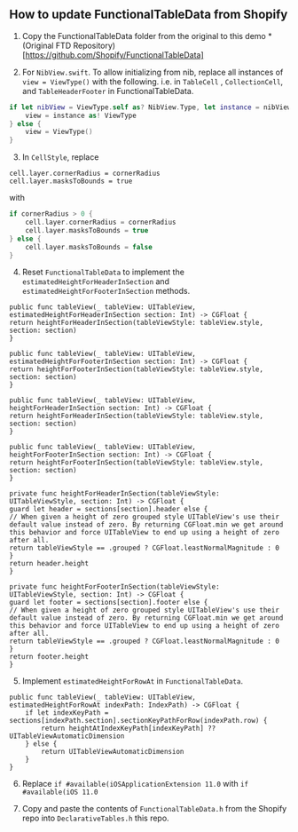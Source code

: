 ## How to update FunctionalTableData from Shopify


1. Copy the FunctionalTableData folder from the original to this demo
    *(Original FTD Repository)[https://github.com/Shopify/FunctionalTableData]

2. For `NibView.swift`. To allow initializing from nib, replace all instances of `view = ViewType()` with the following. i.e. in `TableCell` ,  `CollectionCell`, and `TableHeaderFooter` in FunctionalTableData.
```swift
if let nibView = ViewType.self as? NibView.Type, let instance = nibView.instanceFromNib() {
    view = instance as! ViewType
} else {
    view = ViewType()
}
```

3. In `CellStyle`, replace
```
cell.layer.cornerRadius = cornerRadius
cell.layer.masksToBounds = true
```
with
```swift
if cornerRadius > 0 {
    cell.layer.cornerRadius = cornerRadius
    cell.layer.masksToBounds = true
} else {
    cell.layer.masksToBounds = false
}
```

4. Reset `FunctionalTableData` to implement the `estimatedHeightForHeaderInSection` and `estimatedHeightForFooterInSection` methods.
```
public func tableView(_ tableView: UITableView, estimatedHeightForHeaderInSection section: Int) -> CGFloat {
return heightForHeaderInSection(tableViewStyle: tableView.style, section: section)
}

public func tableView(_ tableView: UITableView, estimatedHeightForFooterInSection section: Int) -> CGFloat {
return heightForFooterInSection(tableViewStyle: tableView.style, section: section)
}

public func tableView(_ tableView: UITableView, heightForHeaderInSection section: Int) -> CGFloat {
return heightForHeaderInSection(tableViewStyle: tableView.style, section: section)
}

public func tableView(_ tableView: UITableView, heightForFooterInSection section: Int) -> CGFloat {
return heightForFooterInSection(tableViewStyle: tableView.style, section: section)
}

private func heightForHeaderInSection(tableViewStyle: UITableViewStyle, section: Int) -> CGFloat {
guard let header = sections[section].header else {
// When given a height of zero grouped style UITableView's use their default value instead of zero. By returning CGFloat.min we get around this behavior and force UITableView to end up using a height of zero after all.
return tableViewStyle == .grouped ? CGFloat.leastNormalMagnitude : 0
}
return header.height
}

private func heightForFooterInSection(tableViewStyle: UITableViewStyle, section: Int) -> CGFloat {
guard let footer = sections[section].footer else {
// When given a height of zero grouped style UITableView's use their default value instead of zero. By returning CGFloat.min we get around this behavior and force UITableView to end up using a height of zero after all.
return tableViewStyle == .grouped ? CGFloat.leastNormalMagnitude : 0
}
return footer.height
}
```

5. Implement  `estimatedHeightForRowAt` in `FunctionalTableData`.
```
public func tableView(_ tableView: UITableView, estimatedHeightForRowAt indexPath: IndexPath) -> CGFloat {
    if let indexKeyPath = sections[indexPath.section].sectionKeyPathForRow(indexPath.row) {
        return heightAtIndexKeyPath[indexKeyPath] ?? UITableViewAutomaticDimension
    } else {
        return UITableViewAutomaticDimension
    }
}
```

6. Replace `if #available(iOSApplicationExtension 11.0` with `if #available(iOS 11.0`

7. Copy and paste the contents of `FunctionalTableData.h` from the Shopify repo into `DeclarativeTables.h` this repo.
